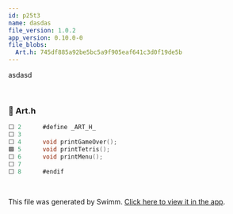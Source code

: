 ```yaml
---
id: p25t3
name: dasdas
file_version: 1.0.2
app_version: 0.10.0-0
file_blobs:
  Art.h: 745df885a92be5bc5a9f905eaf641c3d0f19de5b
---
```


asdasd




<br/>



<!-- NOTE-swimm-snippet: the lines below link your snippet to Swimm -->
### 📄 Art.h
```c
⬜ 2      #define _ART_H_
⬜ 3      
⬜ 4      void printGameOver();
🟩 5      void printTetris();
⬜ 6      void printMenu();
⬜ 7      
⬜ 8      #endif
```

<br/>

This file was generated by Swimm. [Click here to view it in the app](https://swimm-web-app.web.app/repos/Z2l0aHViJTNBJTNBVGV0cmlzLS0tVjIlM0ElM0FEYW5pZWxDNw==/docs/p25t3).